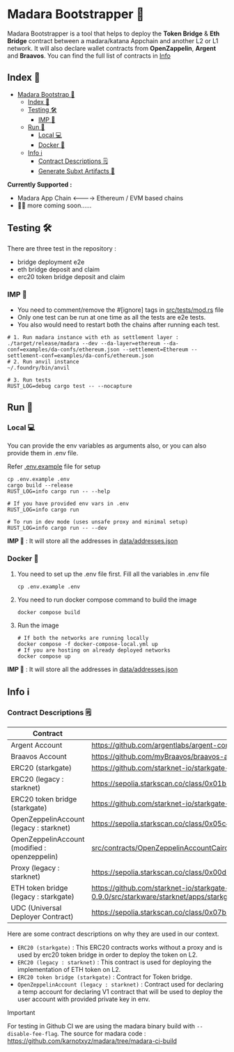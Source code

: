 # Madara Bootstrapper 👾

Madara Bootstrapper is a tool that helps to deploy the **Token Bridge** & **Eth Bridge** contract
between a madara/katana Appchain and another L2 or L1 network. It will also declare wallet
contracts from **OpenZappelin**, **Argent** and **Braavos**. You can find the full list of contracts
in [Info](#info-ℹ)

## Index 📇

- [Madara Bootstrap 👾](#madara-bootstrap-)
  - [Index 📇](#index-)
  - [Testing 🛠️](#testing-)
    - [IMP 🚨](#imp-)
  - [Run 🚀](#run-)
    - [Local 💻](#local-)
    - [Docker 🐳](#docker-)
  - [Info ℹ️](#info-ℹ)
    - [Contract Descriptions 🗒️](#contract-descriptions-)
    - [Generate Subxt Artifacts 🔨](#to-generate-the-madara-subxt-artifacts-)

**Currently Supported :**

- Madara App Chain <----> Ethereum / EVM based chains
- 👷🏼 more coming soon......

## Testing 🛠️

There are three test in the repository :

- bridge deployment e2e
- eth bridge deposit and claim
- erc20 token bridge deposit and claim

### IMP 🚨

- You need to comment/remove the #[ignore] tags in [src/tests/mod.rs](src/tests/mod.rs) file
- Only one test can be run at one time as all the tests are e2e tests.
- You also would need to restart both the chains after running each test.

```shell
# 1. Run madara instance with eth as settlement layer :
./target/release/madara --dev --da-layer=ethereum --da-conf=examples/da-confs/ethereum.json --settlement=Ethereum --settlement-conf=examples/da-confs/ethereum.json
# 2. Run anvil instance
~/.foundry/bin/anvil

# 3. Run tests
RUST_LOG=debug cargo test -- --nocapture
```

## Run 🚀

### Local 💻

You can provide the env variables as arguments also, or you can also provide them in .env file.

Refer [.env.example](.env.example) file for setup

```shell
cp .env.example .env
cargo build --release
RUST_LOG=info cargo run -- --help

# If you have provided env vars in .env
RUST_LOG=info cargo run

# To run in dev mode (uses unsafe proxy and minimal setup)
RUST_LOG=info cargo run -- --dev
```

**IMP 🚨** : It will store all the addresses in [data/addresses.json](data/addresses.json)

### Docker 🐳

1. You need to set up the .env file first. Fill all the variables in .env file

   ```shell
   cp .env.example .env
   ```

2. You need to run docker compose command to build the image

   ```shell
   docker compose build
   ```

3. Run the image

   ```shell
   # If both the networks are running locally
   docker compose -f docker-compose-local.yml up
   # If you are hosting on already deployed networks
   docker compose up
   ```

**IMP 🚨** : It will store all the addresses in [data/addresses.json](data/addresses.json)

## Info ℹ️

### Contract Descriptions 🗒️

| Contract                                      | Source Link                                                                                                                                 | Local Path                                                                                                       |
| --------------------------------------------- | ------------------------------------------------------------------------------------------------------------------------------------------- | ---------------------------------------------------------------------------------------------------------------- |
| Argent Account                                | <https://github.com/argentlabs/argent-contracts-starknet>                                                                                   | [src/contracts/ArgentAccount.sierra.json](./src/contracts/ArgentAccount.sierra.json)                             |
| Braavos Account                               | <https://github.com/myBraavos/braavos-account-cairo>                                                                                        | [src/contracts/BraavosAccount.sierra.json](./src/contracts/BraavosAccount.sierra.json)                           |
| ERC20 (starkgate)                             | <https://github.com/starknet-io/starkgate-contracts/blob/cairo-1/src/cairo/strk/erc20_lockable.cairo>                                       | [src/contracts/erc20.sierra.json](./src/contracts/erc20.sierra.json)                                             |
| ERC20 (legacy : starknet)                     | <https://sepolia.starkscan.co/class/0x01b661756bf7d16210fc611626e1af4569baa1781ffc964bd018f4585ae241c1>                                     | [src/contracts/erc20.json](./src/contracts/erc20.json)                                                           |
| ERC20 token bridge (starkgate)                | <https://github.com/starknet-io/starkgate-contracts/blob/cairo-1/src/cairo/token_bridge.cairo>                                              | [src/contracts/token_bridge.sierra.json](./src/contracts/token_bridge.sierra.json)                               |
| OpenZeppelinAccount (legacy : starknet)       | <https://sepolia.starkscan.co/class/0x05c478ee27f2112411f86f207605b2e2c58cdb647bac0df27f660ef2252359c6>                                     | [src/contracts/OpenZeppelinAccount.json](./src/contracts/OpenZeppelinAccount.json)                               |
| OpenZeppelinAccount (modified : openzeppelin) | [src/contracts/OpenZeppelinAccountCairoOne.sierra.json](src/contracts/OpenZeppelinAccountCairoOne.sierra.json)                              | [src/contracts/OpenZeppelinAccountCairoOne.sierra.json](./src/contracts/OpenZeppelinAccountCairoOne.sierra.json) |
| Proxy (legacy : starknet)                     | <https://sepolia.starkscan.co/class/0x00d0e183745e9dae3e4e78a8ffedcce0903fc4900beace4e0abf192d4c202da3>                                     | [src/contracts/proxy_legacy.json](./src/contracts/proxy_legacy.json)                                             |
| ETH token bridge (legacy : starkgate)         | <https://github.com/starknet-io/starkgate-contracts/blob/update-cairo-0.9.0/src/starkware/starknet/apps/starkgate/cairo/token_bridge.cairo> | [src/contracts/legacy_token_bridge.json](./src/contracts/legacy_token_bridge.json)                               |
| UDC (Universal Deployer Contract)             | <https://sepolia.starkscan.co/class/0x07b3e05f48f0c69e4a65ce5e076a66271a527aff2c34ce1083ec6e1526997a69>                                     | [src/contracts/udc.json](./src/contracts/udc.json)                                                               |

Here are some contract descriptions on why they are used
in our context.

- `ERC20 (starkgate)` : This ERC20 contracts works without a proxy and is used by erc20 token bridge in
  order to deploy the token on L2.
- `ERC20 (legacy : starknet)` : This contract is used for deploying the implementation of ETH token on L2.
- `ERC20 token bridge (starkgate)` : Contract for Token bridge.
- `OpenZeppelinAccount (legacy : starknet)` : Contract used for declaring a temp account for declaring V1
  contract that will be used to deploy the user account with provided private key in env.


> [!IMPORTANT]
> For testing in Github CI we are using the madara binary build with
> `--disable-fee-flag`. The source for madara code :
> <https://github.com/karnotxyz/madara/tree/madara-ci-build>
